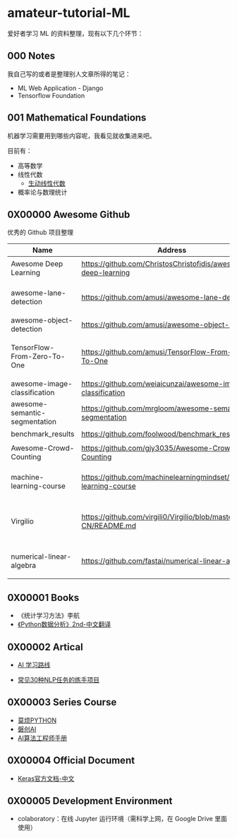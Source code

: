 # amateur-tutorial-ML

爱好者学习 ML 的资料整理，现有以下几个环节：

## 000 Notes 

我自己写的或者是整理别人文章所得的笔记：

- ML Web Application - Django
- Tensorflow Foundation



## 001 Mathematical Foundations

机器学习需要用到哪些内容呢，我看见就收集进来吧。

目前有：

- 高等数学
- 线性代数
  - [生动线性代数](http://immersivemath.com/ila/#)
- 概率论与数理统计



## 0X00000 Awesome Github

优秀的 Github 项目整理

| Name                          | Address                                                      | Content                           |
| ----------------------------- | ------------------------------------------------------------ | --------------------------------- |
| Awesome Deep Learning         | <https://github.com/ChristosChristofidis/awesome-deep-learning> | 机器学习最全资料项目              |
| awesome-lane-detection        | https://github.com/amusi/awesome-lane-detection              | 关于车道线检测的资料合集          |
| awesome-object-detection      | https://github.com/amusi/awesome-object-detection            | 目标检测                          |
| TensorFlow-From-Zero-To-One   | https://github.com/amusi/TensorFlow-From-Zero-To-One         | TensorFlow的参考资料、笔记和代码  |
| awesome-image-classification  | https://github.com/weiaicunzai/awesome-image-classification  | 图像分类                          |
| awesome-semantic-segmentation | https://github.com/mrgloom/awesome-semantic-segmentation     | 图像分割                          |
| benchmark_results             | https://github.com/foolwood/benchmark_results                | 目标跟踪                          |
| Awesome-Crowd-Counting        | https://github.com/gjy3035/Awesome-Crowd-Counting            | 人群密度估计                      |
| machine-learning-course       | https://github.com/machinelearningmindset/machine-learning-course | 机器学习入门路线（教程+代码）     |
| Virgilio                      | https://github.com/virgili0/Virgilio/blob/master/zh-CN/README.md | Virgilio 机器学习工程师（含中文） |
| numerical-linear-algebra      | https://github.com/fastai/numerical-linear-algebra           | 适合程序员的线性代数教程          |



## 0X00001 Books 

- 《统计学习方法》李航
- [《Python数据分析》2nd-中文翻译](https://www.jianshu.com/p/fad9e41c1a42)



## 0X00002 Artical

- [AI 学习路线](https://mp.weixin.qq.com/s?__biz=MzU3MzQxMjE2NA==&mid=2247484783&idx=1&sn=5da1d596846b505e03469a0c58fb2690&chksm=fcc34344cbb4ca525d02b677dcaecd481898eb89f80389b27b57f283f8b42ae2b1fc44e9f14f&mpshare=1&scene=1&srcid=#rd)

- [常见30种NLP任务的练手项目](https://mp.weixin.qq.com/s?__biz=Mzg4ODA3OTcyNA==&mid=2247483746&idx=1&sn=36e70d92abfaff22f051bc44dcb42cf3&chksm=cf81d561f8f65c772c90ea0b3064d54a6a42afa1b0160e97334457e2f2326719eed6cb71878a&mpshare=1&scene=1&srcid=0514DaXB7nphBnCDJcsWaf1C#rd)



## 0X00003 Series Course 

- [莫烦PYTHON](https://morvanzhou.github.io/tutorials/machine-learning/)
- [磐创AI](http://www.tensorflownews.com/series/keras-tutorial/)
- [AI算法工程师手册](http://www.huaxiaozhuan.com/)



## 0X00004 Official Document 

- [Keras官方文档-中文](https://keras.io/zh/)



## 0X00005 Development Environment

- colaboratory：在线 Jupyter 运行环境（需科学上网，在 Google Drive 里面使用）